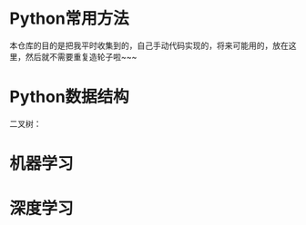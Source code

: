 # Python常用方法
本仓库的目的是把我平时收集到的，自己手动代码实现的，将来可能用的，放在这里，然后就不需要重复造轮子啦~~~

# Python数据结构

二叉树：



# 机器学习



# 深度学习

